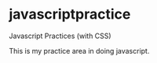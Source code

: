 # javascriptpractice
Javascript Practices (with CSS)

This is my practice area in doing javascript. 